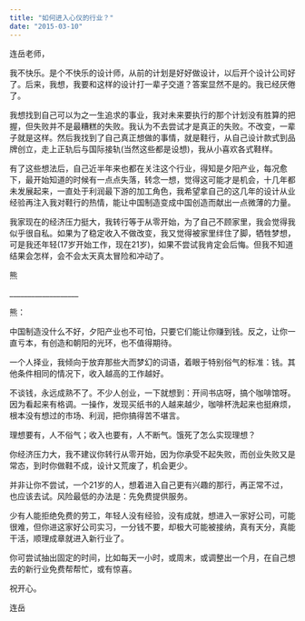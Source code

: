 ```yaml
---
title: "如何进入心仪的行业？"
date: "2015-03-10"
---
```


连岳老师，

我不快乐。是个不快乐的设计师，从前的计划是好好做设计，以后开个设计公司好了。后来，我想，我要和这样的设计打一辈子交道？答案显然不是的。我已经厌倦了。

我想找到自己可以为之一生追求的事业，我对未来要执行的那个计划没有胜算的把握，但失败并不是最糟糕的失败。我认为不去尝试才是真正的失败。不改变，一辈子就是这样。然后我找到了自己真正想做的事情，就是鞋行，从自己设计款式到品牌创立，走上正轨后与国际接轨(当然这些都是设想)，我从小喜欢各式鞋样。

有了这些想法后，自己近半年来也都在关注这个行业，得知是夕阳产业，每况愈下，最开始知道的时候有一点点失落，转念一想，觉得这可能才是机会，十几年都未发展起来，一直处于利润最下游的加工角色，我希望拿自己的这几年的设计从业经验再注入我对鞋行的热情，能让中国制造变成中国创造而献出一点微薄的力量。

我家现在的经济压力挺大，我转行等于从零开始，为了自己不顾家里，我会觉得我似乎很自私。如果为了稳定收入不做改变，我又觉得被家里绊住了脚，牺牲梦想，可是我还年轻(17岁开始工作，现在21岁)，如果不尝试我肯定会后悔。但我不知道结果会怎样，会不会太天真太冒险和冲动了。

熊

\_\_\_\_\_\_\_\_\_\_\_\_\_\_\_\_\_\_\_

熊：

中国制造没什么不好，夕阳产业也不可怕，只要它们能让你赚到钱。反之，让你一直亏本，有创造和朝阳的光环，也不值得期待。

一个人择业，我倾向于放弃那些大而梦幻的词语，着眼于特别俗气的标准：钱。其他条件相同的情况下，收入越高的工作越好。

不谈钱，永远成熟不了。不少人创业，一下就想到：开间书店呀，搞个咖啡馆呀。因为看起来有格调。一操作，发现买纸书的人越来越少，咖啡杯洗起来也挺麻烦，根本没有想过的市场、利润，把你搞得苦不堪言。

理想要有，人不俗气；收入也要有，人不断气。饿死了怎么实现理想？

你经济压力大，我不建议你转行从零开始，因为你承受不起失败，而创业失败又是常态，到时你做鞋不成，设计又荒废了，机会更少。

并非让你不尝试，一个21岁的人，想着进入自己更有兴趣的那行，再正常不过，也应该去试。风险最低的办法是：先免费提供服务。

少有人能拒绝免费的劳工，年轻人没有经验，没有成就，想进入一家好公司，可能很难，但你进这家好公司实习，一分钱不要，却极大可能被接纳，真有天分，真能干活，顺理成章就进入新行业了。

你可尝试抽出固定的时间，比如每天一小时，或周末，或调整出一个月，在自己想去的新行业免费帮帮忙，或有惊喜。

祝开心。

连岳
